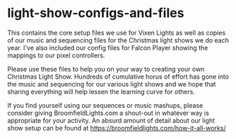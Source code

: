 # light-show-configs-and-files
This contains the core setup files we use for Vixen Lights as well as copies of our music and sequencing files for the Christmas light shows we do each year. I've also included our config files for Falcon Player showing the mappings to our pixel controllers.

Please use these files to help you on your way to creating your own Christmas Light Show. Hundreds of cumulative horus of effort has gone into the music and sequencing for our various light shows and we hope that sharing everything will help lessen the learning curve for others.

If you find yourself using our sequences or music mashups, please consider giving BroomfieldLights.com a shout-out in whatever way is appropriate for your activity. An absurd amount of detail about our light show setup can be found at https://broomfieldlights.com/how-it-all-works/
